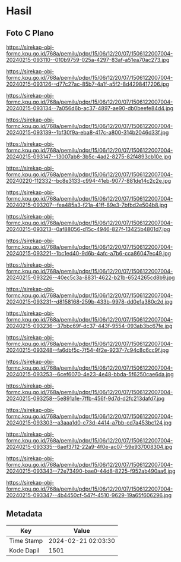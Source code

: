 # Hasil

## Foto C Plano

https://sirekap-obj-formc.kpu.go.id/768a/pemilu/pdpr/15/06/12/20/07/1506122007004-20240215-093110--010b9759-025a-4297-83af-a51ea70ac273.jpg

https://sirekap-obj-formc.kpu.go.id/768a/pemilu/pdpr/15/06/12/20/07/1506122007004-20240215-093126--d77c27ac-85b7-4a1f-a5f2-8d4298417206.jpg

https://sirekap-obj-formc.kpu.go.id/768a/pemilu/pdpr/15/06/12/20/07/1506122007004-20240215-093134--7a056d6b-ac37-4897-ae90-db0beefe84d4.jpg

https://sirekap-obj-formc.kpu.go.id/768a/pemilu/pdpr/15/06/12/20/07/1506122007004-20240215-093139--1bf30f9a-eba8-417c-a800-314b2046d33f.jpg

https://sirekap-obj-formc.kpu.go.id/768a/pemilu/pdpr/15/06/12/20/07/1506122007004-20240215-093147--13007ab8-3b5c-4ad2-8275-82f4893cb10e.jpg

https://sirekap-obj-formc.kpu.go.id/768a/pemilu/pdpr/15/06/12/20/07/1506122007004-20240220-112332--bc8e3133-c994-41eb-9077-881de14c2c2e.jpg

https://sirekap-obj-formc.kpu.go.id/768a/pemilu/pdpr/15/06/12/20/07/1506122007004-20240215-093207--fea485a3-f21a-41ff-89e3-7bfbd2e504b8.jpg

https://sirekap-obj-formc.kpu.go.id/768a/pemilu/pdpr/15/06/12/20/07/1506122007004-20240215-093213--0af88056-d15c-4946-827f-13425b4801d7.jpg

https://sirekap-obj-formc.kpu.go.id/768a/pemilu/pdpr/15/06/12/20/07/1506122007004-20240215-093221--1bc1ed40-9d6b-4afc-a7b6-cca86047ec49.jpg

https://sirekap-obj-formc.kpu.go.id/768a/pemilu/pdpr/15/06/12/20/07/1506122007004-20240215-093226--40ec5c3a-8831-4622-b21b-6524265cd8b9.jpg

https://sirekap-obj-formc.kpu.go.id/768a/pemilu/pdpr/15/06/12/20/07/1506122007004-20240215-093231--d8158168-259b-433b-9978-dd0e1a380c2d.jpg

https://sirekap-obj-formc.kpu.go.id/768a/pemilu/pdpr/15/06/12/20/07/1506122007004-20240215-093236--37bbc69f-dc37-443f-9554-093ab3bc67fe.jpg

https://sirekap-obj-formc.kpu.go.id/768a/pemilu/pdpr/15/06/12/20/07/1506122007004-20240215-093248--fa6dbf5c-7f54-4f2e-9237-7c94c8c6cc9f.jpg

https://sirekap-obj-formc.kpu.go.id/768a/pemilu/pdpr/15/06/12/20/07/1506122007004-20240215-093253--6cef6070-4e23-4e48-bbda-5f6250cae6da.jpg

https://sirekap-obj-formc.kpu.go.id/768a/pemilu/pdpr/15/06/12/20/07/1506122007004-20240215-093258--5e891a1e-7ffb-456f-9d7d-d2fc213dafd7.jpg

https://sirekap-obj-formc.kpu.go.id/768a/pemilu/pdpr/15/06/12/20/07/1506122007004-20240215-093303--a3aaa1d0-c73d-4414-a7bb-cd7a453bc124.jpg

https://sirekap-obj-formc.kpu.go.id/768a/pemilu/pdpr/15/06/12/20/07/1506122007004-20240215-093335--6aef3712-22a9-4f0e-ac07-59e937008304.jpg

https://sirekap-obj-formc.kpu.go.id/768a/pemilu/pdpr/15/06/12/20/07/1506122007004-20240215-093343--72e73490-bae0-44d8-8225-f952ab490aa6.jpg

https://sirekap-obj-formc.kpu.go.id/768a/pemilu/pdpr/15/06/12/20/07/1506122007004-20240215-093347--4b4450cf-547f-4510-9629-19a65f606296.jpg


## Metadata

| Key        | Value               |
| ---------- | ------------------- |
| Time Stamp | 2024-02-21 02:03:30 |
| Kode Dapil | 1501                |



